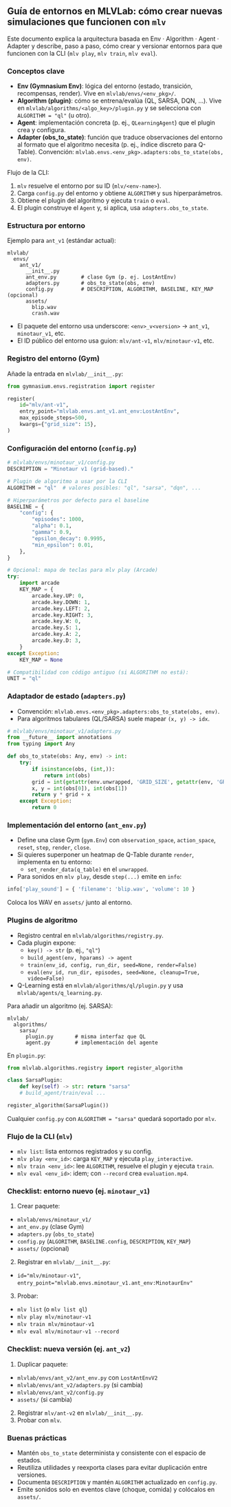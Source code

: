 ## Guía de entornos en MLVLab: cómo crear nuevas simulaciones que funcionen con `mlv`

Este documento explica la arquitectura basada en Env · Algorithm · Agent · Adapter y describe, paso a paso, cómo crear y versionar entornos para que funcionen con la CLI (`mlv play`, `mlv train`, `mlv eval`).

### Conceptos clave

- **Env (Gymnasium Env)**: lógica del entorno (estado, transición, recompensas, render). Vive en `mlvlab/envs/<env_pkg>/`.
- **Algorithm (plugin)**: cómo se entrena/evalúa (QL, SARSA, DQN, …). Vive en `mlvlab/algorithms/<algo_key>/plugin.py` y se selecciona con `ALGORITHM = "ql"` (u otro).
- **Agent**: implementación concreta (p. ej., `QLearningAgent`) que el plugin crea y configura.
- **Adapter (obs_to_state)**: función que traduce observaciones del entorno al formato que el algoritmo necesita (p. ej., índice discreto para Q-Table). Convención: `mlvlab.envs.<env_pkg>.adapters:obs_to_state(obs, env)`.

Flujo de la CLI:
1) `mlv` resuelve el entorno por su ID (`mlv/<env-name>`).
2) Carga `config.py` del entorno y obtiene `ALGORITHM` y sus hiperparámetros.
3) Obtiene el plugin del algoritmo y ejecuta `train` o `eval`.
4) El plugin construye el `Agent` y, si aplica, usa `adapters.obs_to_state`.

### Estructura por entorno

Ejemplo para `ant_v1` (estándar actual):

```
mlvlab/
  envs/
    ant_v1/
      __init__.py
      ant_env.py        # clase Gym (p. ej. LostAntEnv)
      adapters.py       # obs_to_state(obs, env)
      config.py         # DESCRIPTION, ALGORITHM, BASELINE, KEY_MAP (opcional)
      assets/
        blip.wav
        crash.wav
```

- El paquete del entorno usa underscore: `<env>_v<version>` → `ant_v1`, `minotaur_v1`, etc.
- El ID público del entorno usa guion: `mlv/ant-v1`, `mlv/minotaur-v1`, etc.

### Registro del entorno (Gym)

Añade la entrada en `mlvlab/__init__.py`:

```python
from gymnasium.envs.registration import register

register(
    id="mlv/ant-v1",
    entry_point="mlvlab.envs.ant_v1.ant_env:LostAntEnv",
    max_episode_steps=500,
    kwargs={"grid_size": 15},
)
```

### Configuración del entorno (`config.py`)

```python
# mlvlab/envs/minotaur_v1/config.py
DESCRIPTION = "Minotaur v1 (grid-based)."

# Plugin de algoritmo a usar por la CLI
ALGORITHM = "ql"  # valores posibles: "ql", "sarsa", "dqn", ...

# Hiperparámetros por defecto para el baseline
BASELINE = {
    "config": {
        "episodes": 1000,
        "alpha": 0.1,
        "gamma": 0.9,
        "epsilon_decay": 0.9995,
        "min_epsilon": 0.01,
    },
}

# Opcional: mapa de teclas para mlv play (Arcade)
try:
    import arcade
    KEY_MAP = {
        arcade.key.UP: 0,
        arcade.key.DOWN: 1,
        arcade.key.LEFT: 2,
        arcade.key.RIGHT: 3,
        arcade.key.W: 0,
        arcade.key.S: 1,
        arcade.key.A: 2,
        arcade.key.D: 3,
    }
except Exception:
    KEY_MAP = None

# Compatibilidad con código antiguo (si ALGORITHM no está):
UNIT = "ql"
```

### Adaptador de estado (`adapters.py`)

- Convención: `mlvlab.envs.<env_pkg>.adapters:obs_to_state(obs, env)`.
- Para algoritmos tabulares (QL/SARSA) suele mapear `(x, y) -> idx`.

```python
# mlvlab/envs/minotaur_v1/adapters.py
from __future__ import annotations
from typing import Any

def obs_to_state(obs: Any, env) -> int:
    try:
        if isinstance(obs, (int,)):
            return int(obs)
        grid = int(getattr(env.unwrapped, 'GRID_SIZE', getattr(env, 'GRID_SIZE', 0)))
        x, y = int(obs[0]), int(obs[1])
        return y * grid + x
    except Exception:
        return 0
```

### Implementación del entorno (`ant_env.py`)

- Define una clase Gym (`gym.Env`) con `observation_space`, `action_space`, `reset`, `step`, `render`, `close`.
- Si quieres superponer un heatmap de Q-Table durante `render`, implementa en tu entorno:
  - `set_render_data(q_table)` en el `unwrapped`.
- Para sonidos en `mlv play`, desde `step(...)` emite en `info`:

```python
info['play_sound'] = { 'filename': 'blip.wav', 'volume': 10 }
```

Coloca los WAV en `assets/` junto al entorno.

### Plugins de algoritmo

- Registro central en `mlvlab/algorithms/registry.py`.
- Cada plugin expone:
  - `key() -> str` (p. ej., `"ql"`)
  - `build_agent(env, hparams) -> agent`
  - `train(env_id, config, run_dir, seed=None, render=False)`
  - `eval(env_id, run_dir, episodes, seed=None, cleanup=True, video=False)`
- Q-Learning está en `mlvlab/algorithms/ql/plugin.py` y usa `mlvlab/agents/q_learning.py`.

Para añadir un algoritmo (ej. SARSA):

```
mlvlab/
  algorithms/
    sarsa/
      plugin.py       # misma interfaz que QL
      agent.py        # implementación del agente
```

En `plugin.py`:

```python
from mlvlab.algorithms.registry import register_algorithm

class SarsaPlugin:
    def key(self) -> str: return "sarsa"
    # build_agent/train/eval ...

register_algorithm(SarsaPlugin())
```

Cualquier `config.py` con `ALGORITHM = "sarsa"` quedará soportado por `mlv`.

### Flujo de la CLI (`mlv`)

- `mlv list`: lista entornos registrados y su config.
- `mlv play <env_id>`: carga `KEY_MAP` y ejecuta `play_interactive`.
- `mlv train <env_id>`: lee `ALGORITHM`, resuelve el plugin y ejecuta `train`.
- `mlv eval <env_id>`: idem; con `--record` crea `evaluation.mp4`.

### Checklist: entorno nuevo (ej. `minotaur_v1`)

1) Crear paquete:
  - `mlvlab/envs/minotaur_v1/`
  - `ant_env.py` (clase Gym)
  - `adapters.py` (`obs_to_state`)
  - `config.py` (`ALGORITHM`, `BASELINE.config`, `DESCRIPTION`, `KEY_MAP`)
  - `assets/` (opcional)
2) Registrar en `mlvlab/__init__.py`:
  - `id="mlv/minotaur-v1"`, `entry_point="mlvlab.envs.minotaur_v1.ant_env:MinotaurEnv"`
3) Probar:
  - `mlv list` (o `mlv list ql`)
  - `mlv play mlv/minotaur-v1`
  - `mlv train mlv/minotaur-v1`
  - `mlv eval mlv/minotaur-v1 --record`

### Checklist: nueva versión (ej. `ant_v2`)

1) Duplicar paquete:
  - `mlvlab/envs/ant_v2/ant_env.py` con `LostAntEnvV2`
  - `mlvlab/envs/ant_v2/adapters.py` (si cambia)
  - `mlvlab/envs/ant_v2/config.py`
  - `assets/` (si cambia)
2) Registrar `mlv/ant-v2` en `mlvlab/__init__.py`.
3) Probar con `mlv`.

### Buenas prácticas

- Mantén `obs_to_state` determinista y consistente con el espacio de estados.
- Reutiliza utilidades y reexporta clases para evitar duplicación entre versiones.
- Documenta `DESCRIPTION` y mantén `ALGORITHM` actualizado en `config.py`.
- Emite sonidos solo en eventos clave (choque, comida) y colócalos en `assets/`.
